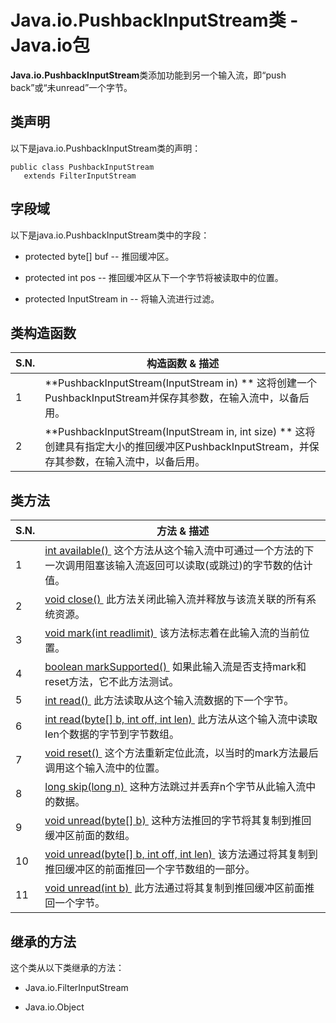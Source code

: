 # Java.io.PushbackInputStream类 - Java.io包

**Java.io.PushbackInputStream**类添加功能到另一个输入流，即“push back”或“未unread”一个字节。

## 类声明

以下是java.io.PushbackInputStream类的声明：

```
public class PushbackInputStream
   extends FilterInputStream
```

## 字段域

以下是java.io.PushbackInputStream类中的字段：

*   protected byte[] buf -- 推回缓冲区。

*   protected int pos -- 推回缓冲区从下一个字节将被读取中的位置。

*   protected InputStream in -- 将输入流进行过滤。

## 类构造函数

| S.N. | 构造函数 & 描述 |
| --- | --- |
| 1 | **PushbackInputStream(InputStream in) ** 这将创建一个PushbackInputStream并保存其参数，在输入流中，以备后用。 |
| 2 | **PushbackInputStream(InputStream in, int size) ** 这将创建具有指定大小的推回缓冲区PushbackInputStream，并保存其参数，在输入流中，以备后用。 |

## 类方法

| S.N. | 方法 & 描述 |
| --- | --- |
| 1 | [int available() ](http://www.yiibai.com/java/io/pushbackinputstream_available.html) 这个方法从这个输入流中可通过一个方法的下一次调用阻塞该输入流返回可以读取(或跳过)的字节数的估计值。 |
| 2 | [void close() ](http://www.yiibai.com/java/io/pushbackinputstream_close.html) 此方法关闭此输入流并释放与该流关联的所有系统资源。 |
| 3 | [void mark(int readlimit) ](http://www.yiibai.com/java/io/pushbackinputstream_mark.html) 该方法标志着在此输入流的当前位置。 |
| 4 | [boolean markSupported() ](http://www.yiibai.com/java/io/pushbackinputstream_marksupported.html) 如果此输入流是否支持mark和reset方法，它不此方法测试。 |
| 5 | [int read() ](http://www.yiibai.com/java/io/pushbackinputstream_read_byte.html) 此方法读取从这个输入流数据的下一个字节。 |
| 6 | [int read(byte[] b, int off, int len) ](http://www.yiibai.com/java/io/pushbackinputstream_read_byte_len.html) 此方法从这个输入流中读取len个数据的字节到字节数组。 |
| 7 | [void reset() ](http://www.yiibai.com/java/io/pushbackinputstream_reset.html) 这个方法重新定位此流，以当时的mark方法最后调用这个输入流中的位置。 |
| 8 | [long skip(long n) ](http://www.yiibai.com/java/io/pushbackinputstream_skip.html) 这种方法跳过并丢弃n个字节从此输入流中的数据。 |
| 9 | [void unread(byte[] b) ](http://www.yiibai.com/java/io/pushbackinputstream_unread_byte.html) 这种方法推回的字节将其复制到推回缓冲区前面的数组。 |
| 10 | [void unread(byte[] b, int off, int len) ](http://www.yiibai.com/java/io/pushbackinputstream_unread_byte_len.html) 该方法通过将其复制到推回缓冲区的前面推回一个字节数组的一部分。 |
| 11 | [void unread(int b) ](http://www.yiibai.com/java/io/pushbackinputstream_unread.html) 此方法通过将其复制到推回缓冲区前面推回一个字节。 |

## 继承的方法

这个类从以下类继承的方法：

*   Java.io.FilterInputStream

*   Java.io.Object

